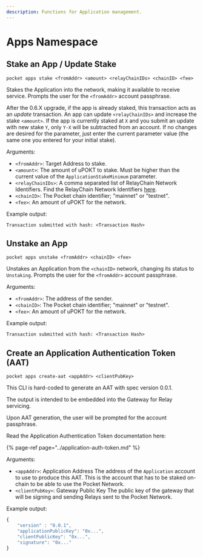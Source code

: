 ```yaml
---
description: Functions for Application management.
---
```


# Apps Namespace

## Stake an App / Update Stake

```text
pocket apps stake <fromAddr> <amount> <relayChainIDs> <chainID> <fee>
```

Stakes the Application into the network, making it available to receive service. Prompts the user for the `<fromAddr>`
account passphrase.

After the 0.6.X upgrade, if the app is already staked, this transaction acts as an _update_ transaction. An app can
update `<relayChainIDs>` and increase the stake `<amount>`. If the app is currently staked at `X` and you submit an
update with new stake `Y`, only `Y-X` will be subtracted from an account. If no changes are desired for the parameter,
just enter the current parameter value \(the same one you entered for your initial stake\).

Arguments:

- `<fromAddr>`: Target Address to stake.
- `<amount>`: The amount of uPOKT to stake. Must be higher than the current value of the `ApplicationStakeMinimum`
  parameter.
- `<relayChainIDs>`: A comma separated list of RelayChain Network Identifiers. Find the RelayChain Network
  Identifiers [here](https://docs.pokt.network/reference/supported-chains).
- `<chainID>`: The Pocket chain identifier; "mainnet" or "testnet".
- `<fee>`: An amount of uPOKT for the network.

Example output:

```text
Transaction submitted with hash: <Transaction Hash>
```

## Unstake an App

```text
pocket apps unstake <fromAddr> <chainID> <fee>
```

Unstakes an Application from the `<chainID>` network, changing its status to `Unstaking`. Prompts the user for
the `<fromAddr>` account passphrase.

Arguments:

- `<fromAddr>`: The address of the sender.
- `<chainID>`: The Pocket chain identifier; "mainnet" or "testnet".
- `<fee>`: An amount of uPOKT for the network.

Example output:

```text
Transaction submitted with hash: <Transaction Hash>
```

## Create an Application Authentication Token \(AAT\)

```text
pocket apps create-aat <appAddr> <clientPubKey>
```

This CLI is hard-coded to generate an AAT with spec version 0.0.1.

The output is intended to be embedded into the Gateway for Relay servicing.

Upon AAT generation, the user will be prompted for the <appAddr> account passphrase.

Read the Application Authentication Token documentation here:

{% page-ref page="../application-auth-token.md" %}

Arguments:

- `<appAddr>`: Application Address
  The address of the `Application` account to use to produce this AAT.
  This is the account that has to be staked on-chain to be able to use the Pocket Network.
- `<clientPubKey>`: Gateway Public Key
  The public key of the gateway that will be signing and sending Relays sent to the Pocket Network.

Example output:

```javascript
{
    "version" : "0.0.1",
    "applicationPublicKey": "0x...",
    "clientPublicKey": "0x...",
    "signature": "0x..."
}
```
